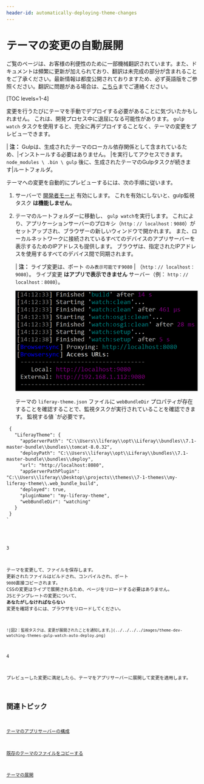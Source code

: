 ```yaml
---
header-id: automatically-deploying-theme-changes
---
```


# テーマの変更の自動展開

<p class="alert alert-info"><span class="wysiwyg-color-blue120">ご覧のページは、お客様の利便性のために一部機械翻訳されています。また、ドキュメントは頻繁に更新が加えられており、翻訳は未完成の部分が含まれることをご了承ください。最新情報は都度公開されておりますため、必ず英語版をご参照ください。翻訳に問題がある場合は、<a href="mailto:support-content-jp@liferay.com">こちら</a>までご連絡ください。</span></p>

[TOC levels=1-4]

変更を行うたびにテーマを手動でデプロイする必要があることに気づいたかもしれません。 これは、開発プロセス中に退屈になる可能性があります。 `gulp watch` タスクを使用すると、完全に再デプロイすることなく、テーマの変更をプレビューできます。

| **注：** Gulpは、生成されたテーマのローカル依存関係として含まれているため、|インストールする必要はありません。 |を実行してアクセスできます。 `node_modules \ .bin \ gulp` 後に、生成されたテーマのGulpタスクが続きます|ルートフォルダ。

テーマへの変更を自動的にプレビューするには、次の手順に従います。

1.  サーバーで [開発者モード](/docs/7-1/tutorials/-/knowledge_base/t/using-developer-mode-with-themes) 有効にします。 これを有効にしないと、gulp監視タスク **は機能しません**。

2.  テーマのルートフォルダーに移動し、 `gulp watch`を実行します。 これにより、アプリケーションサーバーのプロキシ（`http：// localhost：9080`）がセットアップされ、ブラウザーの新しいウィンドウで開かれます。 また、ローカルネットワークに接続されているすべてのデバイスのアプリサーバーを表示するためのIPアドレスも提供します。 ブラウザは、指定されたIPアドレスを使用するすべてのデバイス間で同期されます。

    | **注：** ライブ変更は、ポート `のみ表示可能です9080` | （`http：// localhost：9080`）。 ライブ変更 **はアプリで表示できません** サーバー（例： `http：// localhost：8080`）。

    ![図1： <code>gulp watch</code> タスクを実行して、テーマへの変更を自動的にデプロイします。](../../../../images/theme-dev-watching-themes-gulp-watch-startup.png)

    テーマの `liferay-theme.json` ファイルに `webBundleDir` プロパティが存在することを確認することで、監視タスクが実行されていることを確認できます。 </code>監視する値 `が必要です。</p>

<pre><code> {
   "LiferayTheme": {
     "appServerPath": "C:\\Users\\liferay\\opt\\Liferay\\bundles\\7.1-master-bundle\\bundles\\tomcat-8.0.32",
     "deployPath": "C:\\Users\\liferay\\opt\\Liferay\\bundles\\7.1-master-bundle\\bundles\\deploy",
     "url": "http://localhost:8080",
     "appServerPathPlugin": "C:\\Users\\liferay\\Desktop\\projects\\themes\\7-1-themes\\my-liferay-theme\\.web_bundle_build",
     "deployed": true,
     "pluginName": "my-liferay-theme",
     "webBundleDir": "watching"
   }
 }
`</pre></li>

3

テーマを変更して、ファイルを保存します。 更新されたファイルはビルドされ、コンパイルされ、ポート `9080`直接コピーされます。 CSSの変更はライブで展開されるため、ページをリロードする必要はありません。 JSとテンプレートの変更について、 **あなたがしなければならない** 変更を確認するには、ブラウザをリロードしてください。

    ![図2：監視タスクは、変更が展開されたことを通知します。](../../../../images/theme-dev-watching-themes-gulp-watch-auto-deploy.png)

4

プレビューした変更に満足したら、テーマをアプリサーバーに展開して変更を適用します。</ol>

## 関連トピック

[テーマのアプリサーバーの構成](/docs/7-1/tutorials/-/knowledge_base/t/configuring-your-themes-app-server)

[既存のテーマのファイルをコピーする](/docs/7-1/tutorials/-/knowledge_base/t/copying-an-existing-themes-files)

[テーマの展開](/docs/7-1/tutorials/-/knowledge_base/t/deploying-your-theme)
